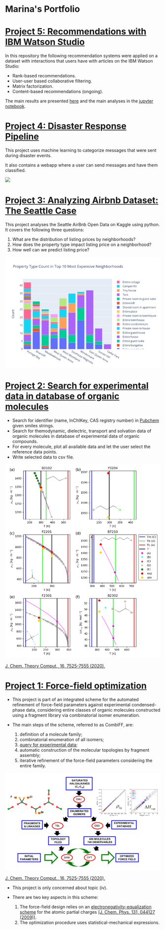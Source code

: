 # Marina's Portfolio

# [Project 5: Recommendations with IBM Watson Studio](https://github.com/oliveirampo/ibm_engine_recommendation)

In this repository the following recommendation systems were applied on a dataset with interactions that users have with articles on the IBM Watson Studio:

* Rank-based recommendations.
* User-user based collaborative filtering.
* Matrix factorization.
* Content-based recommendations (ongoing).

The main results are presented [here](https://oliveirampo.github.io/ibm_engine_recommendation/)
and the main analyses in the
[jupyter notebook](https://nbviewer.jupyter.org/github/oliveirampo/ibm_engine_recommendation/blob/main/scr/recommendations_with_IBM.ipynb).

# [Project 4: Disaster Response Pipeline](https://github.com/oliveirampo/disaster_response_pipeline)

This project uses machine learning to categorize messages that were sent during disaster events.

It also contains a webapp where a user can send messages and have them classified.

![](/app/static/images/webapp_screen_shot.png)

# [Project 3: Analyzing Airbnb Dataset: The Seattle Case](https://github.com/oliveirampo/airbnb_seatle/blob/main/README.md)

This project analyses the Seattle AirBnb Open Data on Kaggle using python.
It covers the following three questions:

  1. What are the distribution of listing prices by neighborhoods?
  2. How does the property type impact listing price on a neighborhood?
  3. How well can we predict listing price?
  
 ![](/images/property_type_per_neighborhood.png)

# [Project 2: Search for experimental data in database of organic molecules](https://github.com/oliveirampo/combiff)

* Search for identifier (name, InChIKey, CAS registry number) in [Pubchem](https://pubchem.ncbi.nlm.nih.gov/) given smiles strings.
* Search for themodynamic, dielectric, transport and solvation data of organic molecules in database of experimental data of organic compounds.
* For every molecule, plot all available data and let the user select the reference data points.
* Write selected data to csv file.


![](/images/chap_1_vic.png)

[J. Chem. Theory Comput., 16, 7525-​7555 (2020).](https://pubs.acs.org/doi/10.1021/acs.jctc.0c00683)


# [Project 1: Force-field optimization](https://github.com/oliveirampo/opt)

* This project is part of an integrated scheme for the automated refinement of force-field parameters 
against experimental condensed-phase data,
considering entire classes of organic molecules
constructed using a fragment library via combinatorial isomer enumeration.

* The main steps of the scheme, referred to as CombiFF, are:

  1. definition of a molecule family;
  2. combinatorial enumeration of all isomers;
  3. [query for experimental data](https://github.com/oliveirampo/combiff);
  4. automatic construction of the molecular topologies by fragment assembly;
  5. iterative refinement of the force-field parameters considering the entire family.
  
![](/images/TOC.png)

[J. Chem. Theory Comput., 16, 7525-​7555 (2020).](https://pubs.acs.org/doi/10.1021/acs.jctc.0c00683)

* This project is only concerned about topic (iv).

* There are two key aspects in this scheme:

  1. The force-field design relies on an [electronegativity-equalization scheme](https://github.com/oliveirampo/opt/blob/master/scr/EEM.py)
for the atomic partial charges [(J. Chem. Phys. 131, 044127 (2009))](https://aip.scitation.org/doi/10.1063/1.3187034).
  2. The optimization procedure uses statistical-mechanical expressions.
